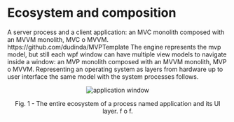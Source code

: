 # Ecosystem and composition
<p>A server process and a client application: an MVC monolith composed with an MVVM monolith, MVC o MVVM. https://github.com/dudinda/MVPTemplate The engine represents the mvp model, but still each wpf window can have multiple view models to navigate inside a window: an MVP monolith composed with an MVVM monolith, MVP o MVVM. Representing an operating system as layers from hardware up to user interface the same model with the system processes follows.</p>
<p align="center">
    <img src="https://i.imgur.com/mZtAxXv.png" alt="application window">
     <p align="center">Fig. 1 - The entire ecosystem of a process named application and its UI layer. f o f.</p>
</p>
